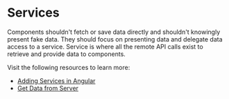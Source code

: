 # Services

Components shouldn't fetch or save data directly and shouldn't knowingly present fake data. They should focus on presenting data and delegate data access to a service. Service is where all the remote API calls exist to retrieve and provide data to components.

Visit the following resources to learn more:

- [Adding Services in Angular](https://angular.io/tutorial/toh-pt4)
- [Get Data from Server](https://angular.io/tutorial/toh-pt6)
